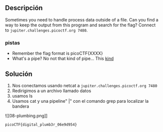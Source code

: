 ## Descripción 

Sometimes you need to handle process data outside of a file. Can you find a way to keep the output from this program and search for the flag? Connect to `jupiter.challenges.picoctf.org 7480`.

### pistas

- Remember the flag format is picoCTF{XXXX}
- What's a pipe? No not that kind of pipe... This [kind](http://www.linfo.org/pipes.html)

## Solución

1. Nos conectamos usando netcat a `jupiter.challenges.picoctf.org 7480`
2.  Redirigimos a un archivo llamado datos
3. usamos ls
4. Usamos cat y una pipeline" |"  con el comando grep para localizar la bandera


![[08-plumbing.png]]


```
picoCTF{digital_plumb3r_06e9d954}
```
